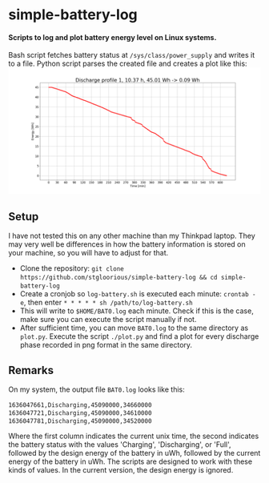 # simple-battery-log
#### Scripts to log and plot battery energy level on Linux systems. 

Bash script fetches battery status at `/sys/class/power_supply` and writes it to a file.
Python script parses the created file and creates a plot like this:
![Discharge plot](/plot1.png)

## Setup
I have not tested this on any other machine than my Thinkpad laptop. They may very well be differences 
in how the battery information is stored on your machine, so you will have to adjust for that.

- Clone the repository: `git clone https://github.com/stgloorious/simple-battery-log && cd simple-battery-log`
- Create a cronjob so `log-battery.sh` is executed each minute: `crontab -e`, then enter `* * * * * sh /path/to/log-battery.sh`
- This will write to `$HOME/BAT0.log` each minute. Check if this is the case, make sure you can execute the script manually if not.
- After sufficient time, you can move `BAT0.log` to the same directory as `plot.py`. Execute the script `./plot.py` and find a plot for every discharge phase recorded in png format in the same directory.

## Remarks
On my system, the output file `BAT0.log` looks like this:

    1636047661,Discharging,45090000,34660000
    1636047721,Discharging,45090000,34610000
    1636047781,Discharging,45090000,34520000

Where the first column indicates the current unix time, the second indicates the battery status with the values 'Charging', 'Discharging', or 'Full', followed by the design energy of the battery in uWh, followed by the current energy of the battery in uWh. The scripts are designed to work with these kinds of values. In the current version, the design energy is ignored.

